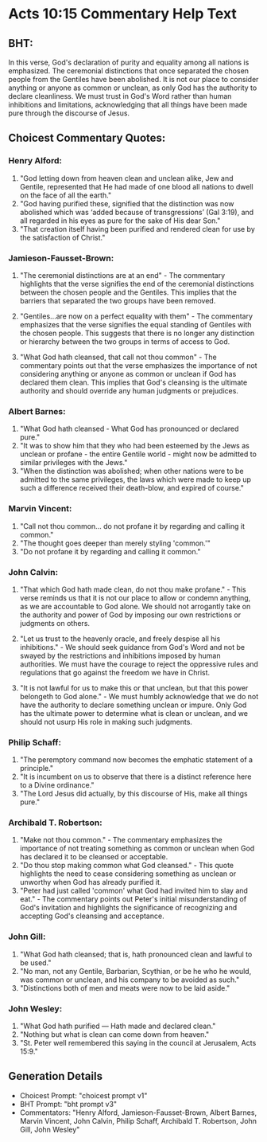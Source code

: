 # Acts 10:15 Commentary Help Text

## BHT:
In this verse, God's declaration of purity and equality among all nations is emphasized. The ceremonial distinctions that once separated the chosen people from the Gentiles have been abolished. It is not our place to consider anything or anyone as common or unclean, as only God has the authority to declare cleanliness. We must trust in God's Word rather than human inhibitions and limitations, acknowledging that all things have been made pure through the discourse of Jesus.

## Choicest Commentary Quotes:
### Henry Alford:
1. "God letting down from heaven clean and unclean alike, Jew and Gentile, represented that He had made of one blood all nations to dwell on the face of all the earth."
2. "God having purified these, signified that the distinction was now abolished which was ‘added because of transgressions’ (Gal 3:19), and all regarded in his eyes as pure for the sake of His dear Son."
3. "That creation itself having been purified and rendered clean for use by the satisfaction of Christ."

### Jamieson-Fausset-Brown:
1. "The ceremonial distinctions are at an end" - The commentary highlights that the verse signifies the end of the ceremonial distinctions between the chosen people and the Gentiles. This implies that the barriers that separated the two groups have been removed.

2. "Gentiles...are now on a perfect equality with them" - The commentary emphasizes that the verse signifies the equal standing of Gentiles with the chosen people. This suggests that there is no longer any distinction or hierarchy between the two groups in terms of access to God.

3. "What God hath cleansed, that call not thou common" - The commentary points out that the verse emphasizes the importance of not considering anything or anyone as common or unclean if God has declared them clean. This implies that God's cleansing is the ultimate authority and should override any human judgments or prejudices.

### Albert Barnes:
1. "What God hath cleansed - What God has pronounced or declared pure."
2. "It was to show him that they who had been esteemed by the Jews as unclean or profane - the entire Gentile world - might now be admitted to similar privileges with the Jews."
3. "When the distinction was abolished; when other nations were to be admitted to the same privileges, the laws which were made to keep up such a difference received their death-blow, and expired of course."

### Marvin Vincent:
1. "Call not thou common... do not profane it by regarding and calling it common." 
2. "The thought goes deeper than merely styling 'common.'"
3. "Do not profane it by regarding and calling it common."

### John Calvin:
1. "That which God hath made clean, do not thou make profane." - This verse reminds us that it is not our place to allow or condemn anything, as we are accountable to God alone. We should not arrogantly take on the authority and power of God by imposing our own restrictions or judgments on others.

2. "Let us trust to the heavenly oracle, and freely despise all his inhibitions." - We should seek guidance from God's Word and not be swayed by the restrictions and inhibitions imposed by human authorities. We must have the courage to reject the oppressive rules and regulations that go against the freedom we have in Christ.

3. "It is not lawful for us to make this or that unclean, but that this power belongeth to God alone." - We must humbly acknowledge that we do not have the authority to declare something unclean or impure. Only God has the ultimate power to determine what is clean or unclean, and we should not usurp His role in making such judgments.

### Philip Schaff:
1. "The peremptory command now becomes the emphatic statement of a principle."
2. "It is incumbent on us to observe that there is a distinct reference here to a Divine ordinance."
3. "The Lord Jesus did actually, by this discourse of His, make all things pure."

### Archibald T. Robertson:
1. "Make not thou common." - The commentary emphasizes the importance of not treating something as common or unclean when God has declared it to be cleansed or acceptable.
2. "Do thou stop making common what God cleansed." - This quote highlights the need to cease considering something as unclean or unworthy when God has already purified it.
3. "Peter had just called 'common' what God had invited him to slay and eat." - The commentary points out Peter's initial misunderstanding of God's invitation and highlights the significance of recognizing and accepting God's cleansing and acceptance.

### John Gill:
1. "What God hath cleansed; that is, hath pronounced clean and lawful to be used."
2. "No man, not any Gentile, Barbarian, Scythian, or be he who he would, was common or unclean, and his company to be avoided as such."
3. "Distinctions both of men and meats were now to be laid aside."

### John Wesley:
1. "What God hath purified — Hath made and declared clean."
2. "Nothing but what is clean can come down from heaven."
3. "St. Peter well remembered this saying in the council at Jerusalem, Acts 15:9."


## Generation Details
- Choicest Prompt: "choicest prompt v1"
- BHT Prompt: "bht prompt v3"
- Commentators: "Henry Alford, Jamieson-Fausset-Brown, Albert Barnes, Marvin Vincent, John Calvin, Philip Schaff, Archibald T. Robertson, John Gill, John Wesley"
